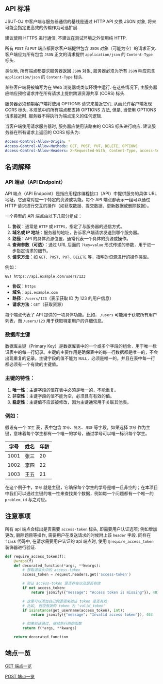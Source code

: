 ## API 标准

JSUT-OJ 中客户端与服务器通信的基线是通过 HTTP API 交换 JSON 对象, 将来可能会指定更高效的传输作为可选扩展. 

建议使用 HTTPS 进行通信, 不建议在测试环境之外使用纯 HTTP. 

所有 `POST` 和 `PUT` 端点都要求客户端提供包含 `JSON` 对象（可能为空）的请求正文. 客户端应为所有包含 `JSON` 正文的请求提供 `application/json` 的 `Content-Type` 标头.

类似地, 所有端点都要求服务器返回 `JSON` 对象, 服务器必须为所有 `JSON` 响应包含 `application/json` 的 `Content-Type` 标头. 

某些客户端将被编写为在 Web 浏览器或类似环境中运行. 在这些情况下, 主服务器应响应预检请求并在所有请求上提供跨源资源共享 (CORS) 标头. 

服务器必须预期客户端将使用 OPTIONS 请求来接近它们, 从而允许客户端发现 CORS 标头. 本规范中的所有端点都支持 OPTIONS 方法, 但是, 当使用 OPTIONS 请求接近时, 服务器不得执行为端点定义的任何逻辑. 

当客户端使用请求服务器时, 服务器应使用该路由的 CORS 标头进行响应. 建议服务器在所有请求上返回的 CORS 标头为: 

```yaml
Access-Control-Allow-Origin: *
Access-Control-Allow-Methods: GET, POST, PUT, DELETE, OPTIONS
Access-Control-Allow-Headers: X-Requested-With, Content-Type, access-token
```

## 名词解释

### API 端点（API Endpoint）

API 端点（API Endpoint）是指应用程序编程接口（API）中提供服务的具体 URL 地址，它通常对应一个特定的资源或功能。每个 API 端点都表示一组可以通过 HTTP 请求进行交互的操作（如获取数据、提交数据、更新数据或删除数据）。

一个典型的 API 端点由以下几部分组成：

1. **协议**：通常是 `HTTP` 或 `HTTPS`，指定了与服务器的通信方式。
2. **域名或 IP 地址**：服务器的地址，告诉客户端请求发送到哪个服务器。
3. **路径**：API 的具体资源位置，通常代表一个具体的资源或操作。
4. **查询参数（可选）**：通过 URL 后面的 `?key=value` 形式传递的参数，用于进一步指定请求的细节。
5. **请求方法**：如 `GET`、`POST`、`PUT`、`DELETE` 等，指明对资源进行的操作类型。

例如：

```
GET https://api.example.com/users/123
```

- **协议**：`https`
- **域名**：`api.example.com`
- **路径**：`/users/123`（表示获取 ID 为 123 的用户信息）
- **请求方法**：`GET`（获取资源）

每个端点代表了 API 提供的一项具体功能。比如， `/users` 可能用于获取所有用户列表，而 `/users/123` 用于获取特定用户的详细信息。

### 数据库主键

数据库主键（Primary Key）是数据库表中的一个或多个字段的组合，用于唯一标识表中的每一行记录。主键的主要作用是确保表中的每一行数据都是唯一的，不会出现重复的记录。主键字段的值不能为 `NULL`，必须是唯一的，并且在表中每一行都必须有一个有效的主键值。

### 主键的特性：

1. **唯一性**：主键字段的值在表中必须是唯一的，不能重复。
2. **非空性**：主键字段的值不能为空，必须具有有效的值。
3. **稳定性**：主键值不应该被修改，因为主键通常用于关联其他表。

### 例如：

假设有一个 `学生` 表，表中包含 `学号`、`姓名`、`年龄` 等字段。如果选择 `学号` 作为主键，意味着每个学生都有一个唯一的学号，通过学号可以唯一标识每个学生。

| 学号 | 姓名 | 年龄 |
| ---- | ---- | ---- |
| 1001 | 张三 | 20   |
| 1002 | 李四 | 22   |
| 1003 | 王五 | 21   |

在这个例子中，`学号` 就是主键，它确保每个学生的学号是唯一且非空的；在本项目中我们可以通过主键的唯一性来查找某个数据，例如每一个问题都有一个唯一的 `problem_id` 与之对应。

## 注意事项

所有 api 端点会标出是否需要 `access-token` 标头, 即需要用户认证选项; 例如增加更改, 删除题目等操作, 需要用户在发送请求的时候附上该 `header` 字段. 同样在 `flask` 代码中, 在请求需要用户认证的 api 端点时, 使用 `@require_access_token` 装饰器进行验证. 

```python
def require_access_token(f):
    @wraps(f)
    def decorated_function(*args, **kwargs):
        # 获取请求头中的 access-token
        access_token = request.headers.get('access-token')

        # 验证 access-token 是否存在以及是否有效
        if not access_token:
            return jsonify({"message": "Access token is missing"}), 401

        # 这里可以添加自己的逻辑来验证 token 是否有效
        # 比如, 假设有效的 token 为 "valid_token"
        if isinstance(get_username(access_token), int):
            return jsonify({"message": "Invalid access token"}), 403

        # 如果验证通过, 继续执行原始函数
        return f(*args, **kwargs)

    return decorated_function
```

## 端点一览

[GET 端点一览](./get.md)

[POST 端点一览](./post.md)